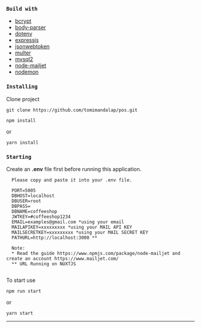 ### ```Build with```
- [bcrypt](https://www.npmjs.com/package/bcrypt)
- [body-parser](https://www.npmjs.com/package/body-parser)
- [dotenv](https://www.npmjs.com/package/dotenv)
- [expressjs](https://www.npmjs.com/package/express)
- [jsonwebtoken](https://www.npmjs.com/package/jsonwebtoken)
- [multer](https://www.npmjs.com/package/multer)
- [mysql2](https://www.npmjs.com/package/mysql2)
- [node-mailjet](https://www.npmjs.com/package/node-mailjet)
- [nodemon](https://www.npmjs.com/package/nodemon)


### ```Installing```
Clone project 
```
git clone https://github.com/tomimandalap/pos.git
```
```
npm install
```
or
```
yarn install
```

### ```Starting```
Create an **.env** file first before running this application.
```
  Please copy and paste it into your .env file.
  
  PORT=5005
  DBHOST=localhost
  DBUSER=root
  DBPASS=
  DBNAME=coffeeshop
  JWTKEY=#coffeeshop1234
  EMAIL=examples@gmail.com *using your email
  MAILAPIKEY=xxxxxxxxx *using your MAIL API KEY
  MAILSECRETKEY=xxxxxxxxx *using your MAIL SECRET KEY
  PATHURL=http://localhost:3000 **
  
  Note: 
  * Read the guide https://www.npmjs.com/package/node-mailjet and create an account https://www.mailjet.com/
  ** URL Running on NUXTJS
  
```

To start use
```
npm run start
```
or
```
yarn start
```

---
